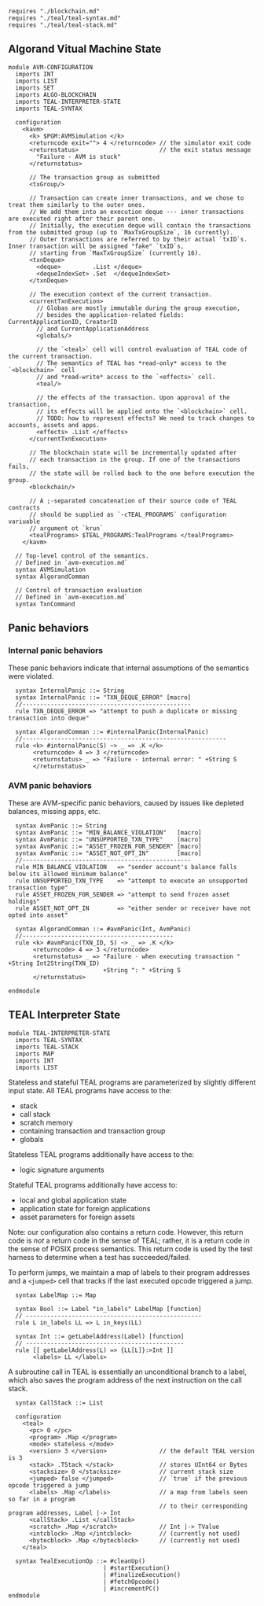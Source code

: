```k
requires "./blockchain.md"
requires "./teal/teal-syntax.md"
requires "./teal/teal-stack.md"
```

Algorand Vitual Machine State
-----------------------------

```k
module AVM-CONFIGURATION
  imports INT
  imports LIST
  imports SET
  imports ALGO-BLOCKCHAIN
  imports TEAL-INTERPRETER-STATE
  imports TEAL-SYNTAX

  configuration
    <kavm>
      <k> $PGM:AVMSimulation </k>
      <returncode exit=""> 4 </returncode> // the simulator exit code
      <returnstatus>                       // the exit status message
        "Failure - AVM is stuck"
      </returnstatus>

      // The transaction group as submitted
      <txGroup/>

      // Transaction can create inner transactions, and we chose to treat them similarly to the outer ones.
      // We add them into an execution deque --- inner transactions are executed right after their parent one.
      // Initially, the execution deque will contain the transactions from the submitted group (up to `MaxTxGroupSize`, 16 currently).
      // Outer transactions are referred to by their actual `txID`s. Inner transaction will be assigned "fake" `txID`s,
      // starting from `MaxTxGroupSize` (currently 16).
      <txnDeque>
        <deque>         .List </deque>
        <dequeIndexSet> .Set  </dequeIndexSet>
      </txnDeque>

      // The execution context of the current transaction.
      <currentTxnExecution>
        // Globas are mostly immutable during the group execution,
        // besides the application-related fields: CurrentApplicationID, CreatorID
        // and CurrentApplicationAddress
        <globals/>

        // the `<teal>` cell will control evaluation of TEAL code of the current transaction.
        // The semantics of TEAL has *read-only* access to the `<blockchain>` cell
        // and *read-write* access to the `<effects>` cell.
        <teal/>

        // the effects of the transaction. Upon approval of the transaction,
        // its effects will be applied onto the `<blockchain>` cell.
        // TODO: how to represent effects? We need to track changes to accounts, assets and apps.
        <effects> .List </effects>
      </currentTxnExecution>

      // The blockchain state will be incrementally updated after
      // each transaction in the group. If one of the transactions fails,
      // the state will be rolled back to the one before execution the group.
      <blockchain/>

      // A ;-separated concatenation of their source code of TEAL contracts
      // should be supplied as `-cTEAL_PROGRAMS` configuration variuable
      // argument ot `krun`
      <tealPrograms> $TEAL_PROGRAMS:TealPrograms </tealPrograms>
    </kavm>

  // Top-level control of the semantics.
  // Defined in `avm-execution.md`
  syntax AVMSimulation
  syntax AlgorandComman

  // Control of transaction evaluation
  // Defined in `avm-execution.md`
  syntax TxnCommand
```

## Panic behaviors

### Internal panic behaviors

These panic behaviors indicate that internal assumptions of the semantics were violated.

```k
  syntax InternalPanic ::= String
  syntax InternalPanic ::= "TXN_DEQUE_ERROR" [macro]
  //------------------------------------------------
  rule TXN_DEQUE_ERROR => "attempt to push a duplicate or missing transaction into deque"

  syntax AlgorandComman ::= #internalPanic(InternalPanic)
  //----------------------------------------------------------
  rule <k> #internalPanic(S) ~> _ => .K </k>
       <returncode> 4 => 3 </returncode>
       <returnstatus> _ => "Failure - internal error: " +String S
       </returnstatus>
```

### AVM panic behaviors

These are AVM-specific panic behaviors, caused by issues like depleted balances, missing apps, etc.

```k
  syntax AvmPanic ::= String
  syntax AvmPanic ::= "MIN_BALANCE_VIOLATION"   [macro]
  syntax AvmPanic ::= "UNSUPPORTED_TXN_TYPE"    [macro]
  syntax AvmPanic ::= "ASSET_FROZEN_FOR_SENDER" [macro]
  syntax AvmPanic ::= "ASSET_NOT_OPT_IN"        [macro]
  //------------------------------------------------
  rule MIN_BALANCE_VIOLATION   => "sender account's balance falls below its allowed minimum balance"
  rule UNSUPPORTED_TXN_TYPE    => "attempt to execute an unsupported transaction type"
  rule ASSET_FROZEN_FOR_SENDER => "attempt to send frozen asset holdings"
  rule ASSET_NOT_OPT_IN        => "either sender or receiver have not opted into asset"

  syntax AlgorandComman ::= #avmPanic(Int, AvmPanic)
  //-------------------------------------------
  rule <k> #avmPanic(TXN_ID, S) ~> _ => .K </k>
       <returncode> 4 => 3 </returncode>
       <returnstatus> _ => "Failure - when executing transaction " +String Int2String(TXN_ID)
                           +String ": " +String S
       </returnstatus>

endmodule
```

TEAL Interpreter State
----------------------

```k
module TEAL-INTERPRETER-STATE
  imports TEAL-SYNTAX
  imports TEAL-STACK
  imports MAP
  imports INT
  imports LIST
```

Stateless and stateful TEAL programs are parameterized by slightly different
input state. All TEAL programs have access to the:

-   stack
-   call stack
-   scratch memory
-   containing transaction and transaction group
-   globals

Stateless TEAL programs additionally have access to the:

-   logic signature arguments

Stateful TEAL programs additionally have access to:

-   local and global application state
-   application state for foreign applications
-   asset parameters for foreign assets

Note: our configuration also contains a return code. However, this return code
is _not_ a return code in the sense of TEAL; rather, it is a return code in the
sense of POSIX process semantics. This return code is used by the test harness
to determine when a test has succeeded/failed.

To perform jumps, we maintain a map of labels to their program addresses and a `<jumped>` cell that tracks if the last executed opcode triggered a jump.

```k
  syntax LabelMap ::= Map

  syntax Bool ::= Label "in_labels" LabelMap [function]
  // --------------------------------------------------
  rule L in_labels LL => L in_keys(LL)

  syntax Int ::= getLabelAddress(Label) [function]
  // ---------------------------------------------
  rule [[ getLabelAddress(L) => {LL[L]}:>Int ]]
       <labels> LL </labels>
```

A subroutine call in TEAL is essentially an unconditional branch to a label, which also saves the program address of the next instruction on the call stack.

```k
  syntax CallStack ::= List
```

```k
  configuration
    <teal>
      <pc> 0 </pc>
      <program> .Map </program>
      <mode> stateless </mode>
      <version> 3 </version>               // the default TEAL version is 3
      <stack> .TStack </stack>             // stores UInt64 or Bytes
      <stacksize> 0 </stacksize>           // current stack size
      <jumped> false </jumped>             // `true` if the previous opcode triggered a jump
      <labels> .Map </labels>              // a map from labels seen so far in a program
                                           // to their corresponding program addresses, Label |-> Int
      <callStack> .List </callStack>
      <scratch> .Map </scratch>            // Int |-> TValue
      <intcblock> .Map </intcblock>        // (currently not used)
      <bytecblock> .Map </bytecblock>      // (currently not used)
    </teal>

  syntax TealExecutionOp ::= #cleanUp()
                           | #startExecution()
                           | #finalizeExecution()
                           | #fetchOpcode()
                           | #incrementPC()
endmodule
```
